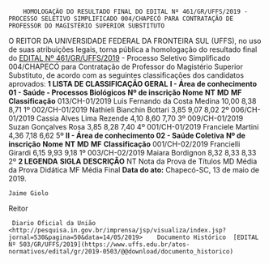         HOMOLOGAÇÃO DO RESULTADO FINAL DO EDITAL Nº 461/GR/UFFS/2019 - PROCESSO SELETIVO SIMPLIFICADO 004/CHAPECÓ PARA CONTRATAÇÃO DE PROFESSOR DO MAGISTÉRIO SUPERIOR SUBSTITUTO  

 O REITOR DA UNIVERSIDADE FEDERAL DA FRONTEIRA SUL (UFFS), no uso de suas atribuições legais, torna pública a homologação do resultado final do [EDITAL Nº 461/GR/UFFS/2019](https://www.uffs.edu.br/atos-normativos/edital/gr/2019-0461) - Processo Seletivo Simplificado 004/CHAPECÓ para Contratação de Professor do Magistério Superior Substituto, de acordo com as seguintes classificações dos candidatos aprovados:  **1 LISTA DE CLASSIFICAÇÃO GERAL** **I - Área de conhecimento 01 - Saúde - Processos Biológicos**     **Nº de inscrição**   **Nome**   **NT**   **MD**   **MF**   **Classificação**     013/CH-01/2019   Luis Fernando da Costa Medina   10,00   8,38   8,71   1º     002/CH-01/2019   Nathieli Bianchin Bottari   3,85   9,07   8,02   2º     006/CH-01/2019   Cassia Alves Lima Rezende   4,10   8,60   7,70   3º     009/CH-01/2019   Suzan Gonçalves Rosa   3,85   8,28   7,40   4º     001/CH-01/2019   Franciele Martini   4,36   7,18   6,62   5º     **II - Área de conhecimento 02 - Saúde Coletiva**     **Nº de inscrição**   **Nome**   **NT**   **MD**   **MF**   **Classificação**     001/CH-02/2019   Francielli Girardi   6,15   9,93   9,18   1º     003/CH-02/2019   Maiara Bordignon   8,32   8,33   8,33   2º      **2 LEGENDA**     **SIGLA**   **DESCRIÇÃO**     NT   Nota da Prova de Títulos     MD   Média da Prova Didática     MF   Média Final            **Data do ato:** Chapecó-SC, 13 de maio de 2019.   
 

    Jaime Giolo   
 Reitor 

     Diario Oficial da União <http://pesquisa.in.gov.br/imprensa/jsp/visualiza/index.jsp?jornal=530&pagina=50&data=14/05/2019>    Documento Histórico  [EDITAL Nº 503/GR/UFFS/2019](https://www.uffs.edu.br/atos-normativos/edital/gr/2019-0503/@@download/documento_historico)     
      